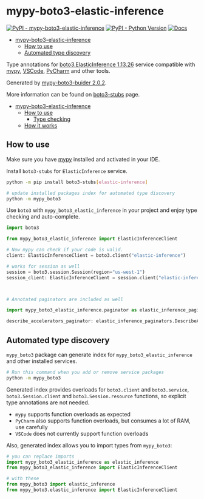 # mypy-boto3-elastic-inference

[![PyPI - mypy-boto3-elastic-inference](https://img.shields.io/pypi/v/mypy-boto3-elastic-inference.svg?color=blue)](https://pypi.org/project/mypy-boto3-elastic-inference)
[![PyPI - Python Version](https://img.shields.io/pypi/pyversions/mypy-boto3-elastic-inference.svg?color=blue)](https://pypi.org/project/mypy-boto3-elastic-inference)
[![Docs](https://img.shields.io/readthedocs/mypy-boto3-builder.svg?color=blue)](https://mypy-boto3-builder.readthedocs.io/)

- [mypy-boto3-elastic-inference](#mypy-boto3-elastic-inference)
  - [How to use](#how-to-use)
  - [Automated type discovery](#automated-type-discovery)


Type annotations for
[boto3.ElasticInference 1.13.26](https://boto3.amazonaws.com/v1/documentation/api/1.13.26/reference/services/elastic-inference.html#ElasticInference) service
compatible with [mypy](https://github.com/python/mypy), [VSCode](https://code.visualstudio.com/),
[PyCharm](https://www.jetbrains.com/pycharm/) and other tools.

Generated by [mypy-boto3-buider 2.0.2](https://github.com/vemel/mypy_boto3_builder).

More information can be found on [boto3-stubs](https://pypi.org/project/boto3-stubs/) page.

- [mypy-boto3-elastic-inference](#mypy-boto3-elastic-inference)
  - [How to use](#how-to-use)
    - [Type checking](#type-checking)
  - [How it works](#how-it-works)

## How to use

Make sure you have [mypy](https://github.com/python/mypy) installed and activated in your IDE.

Install `boto3-stubs` for `ElasticInference` service.

```bash
python -m pip install boto3-stubs[elastic-inference]

# update installed packages index for automated type discovery
python -m mypy_boto3
```

Use `boto3` with `mypy_boto3_elastic_inference` in your project and enjoy type checking and auto-complete.

```python
import boto3

from mypy_boto3_elastic_inference import ElasticInferenceClient

# Now mypy can check if your code is valid.
client: ElasticInferenceClient = boto3.client("elastic-inference")

# works for session as well
session = boto3.session.Session(region="us-west-1")
session_client: ElasticInferenceClient = session.client("elastic-inference")



# Annotated paginators are included as well

import mypy_boto3_elastic_inference.paginator as elastic_inference_paginators

describe_accelerators_paginator: elastic_inference_paginators.DescribeAcceleratorsPaginator = client.get_paginator("describe_accelerators")
```

## Automated type discovery

`mypy_boto3` package can generate index for `mypy_boto3_elastic_inference` and other installed services.

```bash
# Run this command when you add or remove service packages
python -m mypy_boto3
```

Generated index provides overloads for `boto3.client` and `boto3.service`,
`boto3.Session.client` and `boto3.Session.resource` functions,
so explicit type annotations are not needed.

- `mypy` supports function overloads as expected
- `PyCharm` also supports function overloads, but consumes a lot of RAM, use carefully
- `VSCode` does not currently support function overloads

Also, generated index allows you to import types from `mypy_boto3`:

```python
# you can replace imports
import mypy_boto3_elastic_inference as elastic_inference
from mypy_boto3_elastic_inference import ElasticInferenceClient

# with these
from mypy_boto3 import elastic_inference
from mypy_boto3.elastic_inference import ElasticInferenceClient
```